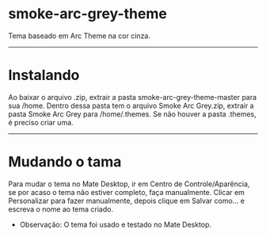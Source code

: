 # smoke-arc-grey-theme
Tema baseado em Arc Theme na cor cinza.
_____
# Instalando
Ao baixar o arquivo .zip, extrair a pasta smoke-arc-grey-theme-master para sua /home. Dentro dessa pasta tem o arquivo Smoke Arc Grey.zip, extrair a pasta Smoke Arc Grey para /home/.themes. Se não houver a pasta .themes, é preciso criar uma.
_____
# Mudando o tama
Para mudar o tema no Mate Desktop, ir em Centro de Controle/Aparência, se por acaso o tema não estiver completo, faça manualmente. Clicar em Personalizar para fazer manualmente, depois clique em Salvar como... e escreva o nome ao tema criado.
* Observação: O tema foi usado e testado no Mate Desktop.
